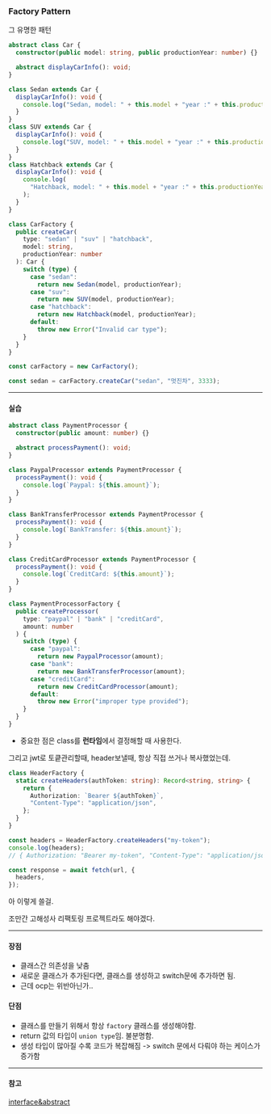 ### Factory Pattern

그 유명한 패턴

```ts
abstract class Car {
  constructor(public model: string, public productionYear: number) {}

  abstract displayCarInfo(): void;
}

class Sedan extends Car {
  displayCarInfo(): void {
    console.log("Sedan, model: " + this.model + "year :" + this.productionYear);
  }
}
class SUV extends Car {
  displayCarInfo(): void {
    console.log("SUV, model: " + this.model + "year :" + this.productionYear);
  }
}
class Hatchback extends Car {
  displayCarInfo(): void {
    console.log(
      "Hatchback, model: " + this.model + "year :" + this.productionYear
    );
  }
}

class CarFactory {
  public createCar(
    type: "sedan" | "suv" | "hatchback",
    model: string,
    productionYear: number
  ): Car {
    switch (type) {
      case "sedan":
        return new Sedan(model, productionYear);
      case "suv":
        return new SUV(model, productionYear);
      case "hatchback":
        return new Hatchback(model, productionYear);
      default:
        throw new Error("Invalid car type");
    }
  }
}

const carFactory = new CarFactory();

const sedan = carFactory.createCar("sedan", "멋진차", 3333);
```

---

#### 실습

```ts
abstract class PaymentProcessor {
  constructor(public amount: number) {}

  abstract processPayment(): void;
}

class PaypalProcessor extends PaymentProcessor {
  processPayment(): void {
    console.log(`Paypal: ${this.amount}`);
  }
}

class BankTransferProcessor extends PaymentProcessor {
  processPayment(): void {
    console.log(`BankTransfer: ${this.amount}`);
  }
}

class CreditCardProcessor extends PaymentProcessor {
  processPayment(): void {
    console.log(`CreditCard: ${this.amount}`);
  }
}

class PaymentProcessorFactory {
  public createProcessor(
    type: "paypal" | "bank" | "creditCard",
    amount: number
  ) {
    switch (type) {
      case "paypal":
        return new PaypalProcessor(amount);
      case "bank":
        return new BankTransferProcessor(amount);
      case "creditCard":
        return new CreditCardProcessor(amount);
      default:
        throw new Error("improper type provided");
    }
  }
}
```

- 중요한 점은 class를 **런타임**에서 결정해할 때 사용한다.

그리고 jwt로 토킅관리할때, header보낼때, 항상 직접 쓰거나 복사했었는데.

```ts
class HeaderFactory {
  static createHeaders(authToken: string): Record<string, string> {
    return {
      Authorization: `Bearer ${authToken}`,
      "Content-Type": "application/json",
    };
  }
}

const headers = HeaderFactory.createHeaders("my-token");
console.log(headers);
// { Authorization: "Bearer my-token", "Content-Type": "application/json" }

const response = await fetch(url, {
  headers,
});
```

아 이렇게 쓸걸.

조만간 고해성사 리팩토링 프로젝트라도 해야겠다.

---

#### 장점

- 클래스간 의존성을 낮춤
- 새로운 클래스가 추가된다면, 클래스를 생성하고 switch문에 추가하면 됨.
- 근데 ocp는 위반아닌가..

#### 단점

- 클래스를 만들기 위해서 항상 `factory` 클래스를 생성해야함.
- return 값의 타입이 `union type`임. 불분명함.
- 생성 타입이 많아질 수록 코드가 복잡해짐 -> switch 문에서 다뤄야 하는 케이스가 증가함

---

#### 참고

[interface&abstract](./interface&abstact.md)
